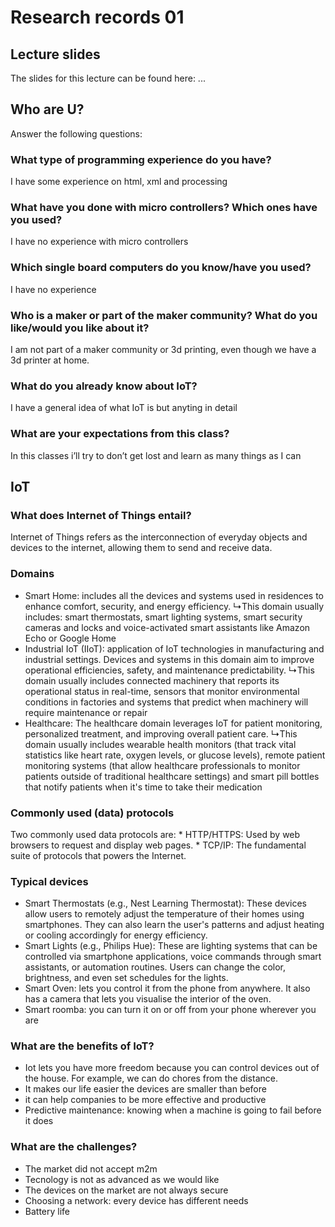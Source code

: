 # Research records 01

## Lecture slides

The slides for this lecture can be found here: ...

## Who are U?
Answer the following questions:


### What type of programming experience do you have?
I have some experience on html, xml and processing

### What have you done with micro controllers? Which ones have you used?
I have no experience with micro controllers

### Which single board computers do you know/have you used?
I have no experience

### Who is a maker or part of the maker community? What do you like/would you like about it?
I am not part of a maker community or 3d printing, even though we have a 3d printer at home.

### What do you already know about IoT?
I have a general idea of what IoT is but anyting in detail

### What are your expectations from this class?
In this classes i’ll try to don’t get lost and learn as many things as I can


## IoT

### What does Internet of Things entail?
Internet of Things refers as the interconnection of everyday objects and devices to the internet, allowing them to send and receive data. 

### Domains
* Smart Home: includes all the devices and systems used in residences to enhance comfort, security, and energy efficiency. 
    ↳This domain usually includes: smart thermostats, smart lighting systems, smart security cameras and locks  and voice-activated smart     assistants like Amazon Echo or Google Home
* Industrial IoT (IIoT): application of IoT technologies in manufacturing and industrial settings. Devices and systems in this domain aim to improve operational efficiencies, safety, and maintenance predictability. 
    ↳This domain usually includes connected machinery that reports its operational status in real-time, sensors that monitor                   environmental conditions in factories and systems that predict when machinery will require maintenance or repair
* Healthcare: The healthcare domain leverages IoT for patient monitoring, personalized treatment, and improving overall patient care. 
     ↳This domain usually includes wearable health monitors (that track vital statistics like heart rate, oxygen levels, or glucose             levels), remote patient monitoring systems (that allow healthcare professionals to monitor patients outside of traditional                 healthcare settings) and smart pill bottles that notify patients when it's time to take their medication


### Commonly used (data) protocols
Two commonly used data protocols are:
    * HTTP/HTTPS: Used by web browsers to request and display web pages.
    * TCP/IP: The fundamental suite of protocols that powers the Internet.


### Typical devices
* Smart Thermostats (e.g., Nest Learning Thermostat): These devices allow users to remotely adjust the temperature of their homes using smartphones. They can also learn the user's patterns and adjust heating or cooling accordingly for energy efficiency.
* Smart Lights (e.g., Philips Hue): These are lighting systems that can be controlled via smartphone applications, voice commands through smart assistants, or automation routines. Users can change the color, brightness, and even set schedules for the lights.
* Smart Oven: lets you control it from the phone from anywhere. It also has a camera that lets you visualise the interior of the oven.
* Smart roomba: you can turn it on or off from your phone wherever you are


### What are the benefits of IoT?
  * Iot lets you have more freedom because you can control devices out of the house. For example, we can do chores from the distance. 
  * It makes our life easier
the devices are smaller than before
  * it can help companies to be more effective and productive
  * Predictive maintenance: knowing when a machine is going to fail before it does


### What are the challenges?
  * The market did not accept m2m
  * Tecnology is not as advanced as we would like
  * The devices on the market are not always secure
  * Choosing a network: every device has different needs
  * Battery life

